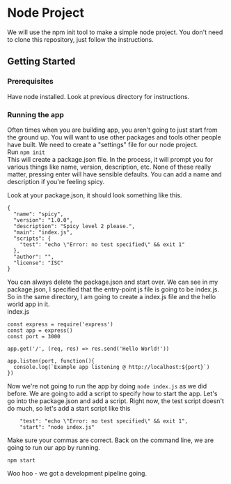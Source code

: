 # Node Project

We will use the npm init tool to make a simple node project. You don't need to 
clone this repository, just follow the instructions.

## Getting Started
### Prerequisites

Have node installed. Look at previous directory for instructions.

### Running the app

Often times when you are building app, you aren't going to just start from the 
ground up. You will want to use other packages and tools other people have built.
We need to create a "settings" file for our node project.  
Run ```npm init```  
This will create a package.json file. In the process, it will prompt you for various
things like name, version, description, etc. None of these really matter, pressing
enter will have sensible defaults. You can add a name and description if you're feeling
spicy.  

Look at your package.json, it should look something like this.
```
{
  "name": "spicy",
  "version": "1.0.0",
  "description": "Spicy level 2 please.",
  "main": "index.js",
  "scripts": {
    "test": "echo \"Error: no test specified\" && exit 1"
  },
  "author": "",
  "license": "ISC"
}
```

You can always delete the package.json and start over. We can see in my package.json, 
I specified that the entry-point js file is going to be index.js. So in the same directory,
I am going to create a index.js file and the hello world app in it.  
index.js  
```
const express = require('express')
const app = express()
const port = 3000

app.get('/', (req, res) => res.send('Hello World!'))

app.listen(port, function(){
  console.log(`Example app listening @ http://localhost:${port}`)
})
```

Now we're not going to run the app by doing ```node index.js``` as we did before.
We are going to add a script to specify how to start the app. Let's go into the 
package.json and add a script. Right now, the test script doesn't do much, so let's
add a start script like this  
```
    "test": "echo \"Error: no test specified\" && exit 1",
    "start": "node index.js"
```
Make sure your commas are correct. Back on the command line, we are going to run
our app by running.  
```
npm start
```
Woo hoo - we got a development pipeline going.



